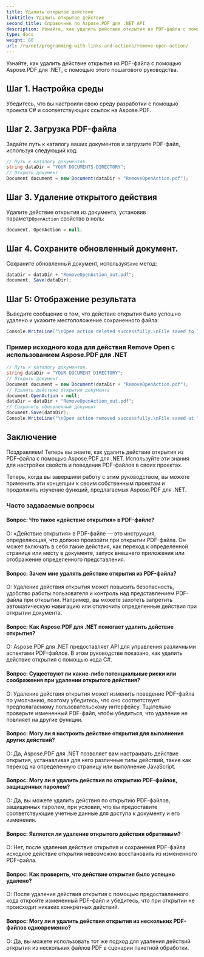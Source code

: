 ```yaml
---
title: Удалить открытое действие
linktitle: Удалить открытое действие
second_title: Справочник по Aspose.PDF для .NET API
description: Узнайте, как удалить действие открытия из PDF-файла с помощью Aspose.PDF для .NET.
type: docs
weight: 80
url: /ru/net/programming-with-links-and-actions/remove-open-action/
---
```

Узнайте, как удалить действие открытия из PDF-файла с помощью Aspose.PDF для .NET, с помощью этого пошагового руководства.

## Шаг 1. Настройка среды

Убедитесь, что вы настроили свою среду разработки с помощью проекта C# и соответствующих ссылок на Aspose.PDF.

## Шаг 2. Загрузка PDF-файла

Задайте путь к каталогу ваших документов и загрузите PDF-файл, используя следующий код:

```csharp
// Путь к каталогу документов.
string dataDir = "YOUR DOCUMENTS DIRECTORY";
// Открыть документ
Document document = new Document(dataDir + "RemoveOpenAction.pdf");
```

## Шаг 3. Удаление открытого действия

 Удалите действие открытия из документа, установив параметр`OpenAction` свойство в ноль:

```csharp
document. OpenAction = null;
```

## Шаг 4. Сохраните обновленный документ.

 Сохраните обновленный документ, используя`Save` метод:

```csharp
dataDir = dataDir + "RemoveOpenAction_out.pdf";
document. Save(dataDir);
```

## Шаг 5: Отображение результата

Выведите сообщение о том, что действие открытия было успешно удалено и укажите местоположение сохраненного файла:

```csharp
Console.WriteLine("\nOpen action deleted successfully.\nFile saved to location: " + dataDir);
```

### Пример исходного кода для действия Remove Open с использованием Aspose.PDF для .NET 
```csharp
// Путь к каталогу документов.
string dataDir = "YOUR DOCUMENT DIRECTORY";
// Открыть документ
Document document = new Document(dataDir + "RemoveOpenAction.pdf");
// Удалить действие открытия документа
document.OpenAction = null;
dataDir = dataDir + "RemoveOpenAction_out.pdf";
// Сохранить обновленный документ
document.Save(dataDir);
Console.WriteLine("\nOpen action removed successfully.\nFile saved at " + dataDir); 
```

## Заключение

Поздравляем! Теперь вы знаете, как удалить действие открытия из PDF-файла с помощью Aspose.PDF для .NET. Используйте эти знания для настройки свойств и поведения PDF-файлов в своих проектах.

Теперь, когда вы завершили работу с этим руководством, вы можете применить эти концепции к своим собственным проектам и продолжить изучение функций, предлагаемых Aspose.PDF для .NET.

### Часто задаваемые вопросы 

#### Вопрос: Что такое «действие открытия» в PDF-файле?

О: «Действие открытия» в PDF-файле — это инструкция, определяющая, что должно произойти при открытии PDF-файла. Он может включать в себя такие действия, как переход к определенной странице или месту в документе, запуск внешнего приложения или отображение определенного представления.

#### Вопрос: Зачем мне удалять действие открытия из PDF-файла?

О: Удаление действия открытия может повысить безопасность, удобство работы пользователя и контроль над представлением PDF-файла при открытии. Например, вы можете захотеть запретить автоматическую навигацию или отключить определенные действия при открытии документа.

#### Вопрос: Как Aspose.PDF для .NET помогает удалить действие открытия?

О: Aspose.PDF для .NET предоставляет API для управления различными аспектами PDF-файлов. В этом руководстве показано, как удалить действие открытия с помощью кода C#.

#### Вопрос: Существуют ли какие-либо потенциальные риски или соображения при удалении открытого действия?

О: Удаление действия открытия может изменить поведение PDF-файла по умолчанию, поэтому убедитесь, что оно соответствует предполагаемому пользовательскому интерфейсу. Тщательно проверьте измененный PDF-файл, чтобы убедиться, что удаление не повлияет на другие функции.

#### Вопрос: Могу ли я настроить действие открытия для выполнения других действий?

О: Да, Aspose.PDF для .NET позволяет вам настраивать действие открытия, устанавливая для него различные типы действий, такие как переход на определенную страницу или выполнение JavaScript.

#### Вопрос: Могу ли я удалить действия по открытию PDF-файлов, защищенных паролем?
О: Да, вы можете удалить действия по открытию PDF-файлов, защищенных паролем, при условии, что вы предоставите соответствующие учетные данные для доступа к документу и его изменения.

#### Вопрос: Является ли удаление открытого действия обратимым?

О: Нет, после удаления действия открытия и сохранения PDF-файла исходное действие открытия невозможно восстановить из измененного PDF-файла.

#### Вопрос: Как проверить, что действие открытия было успешно удалено?

О: После удаления действия открытия с помощью предоставленного кода откройте измененный PDF-файл и убедитесь, что при открытии не происходит никаких конкретных действий.

#### Вопрос: Могу ли я удалить действия открытия из нескольких PDF-файлов одновременно?

О: Да, вы можете использовать тот же подход для удаления действий открытия из нескольких файлов PDF в сценарии пакетной обработки.